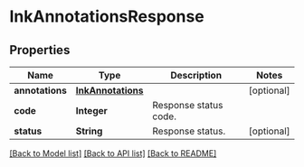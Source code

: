 
# InkAnnotationsResponse


## Properties
Name | Type | Description | Notes
------------ | ------------- | ------------- | -------------
**annotations** | [**InkAnnotations**](InkAnnotations.md) |  | [optional]
**code** | **Integer** | Response status code. | 
**status** | **String** | Response status. | [optional]


[[Back to Model list]](../README.md#documentation-for-models) [[Back to API list]](../README.md#documentation-for-api-endpoints) [[Back to README]](../README.md)


